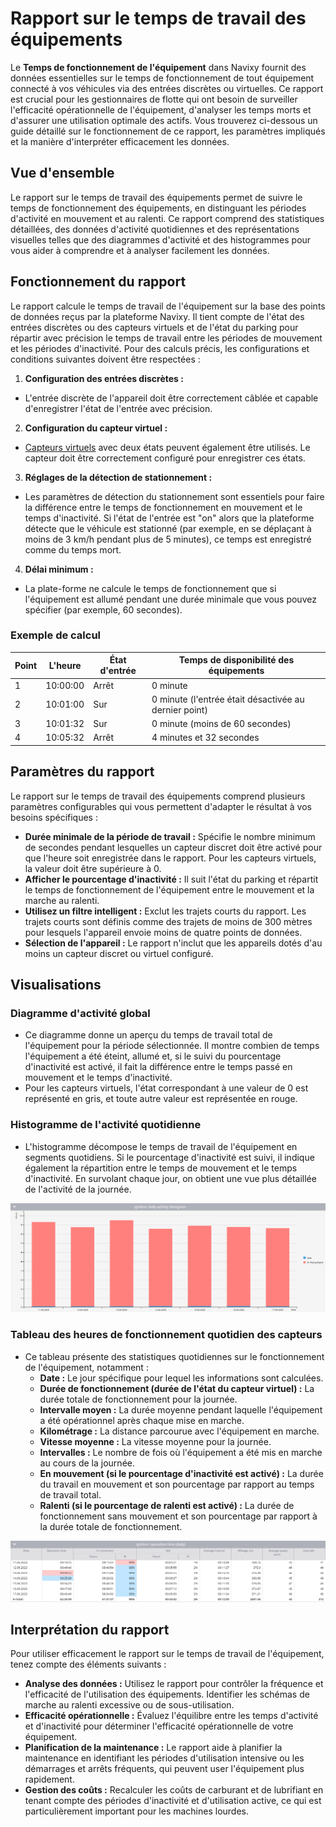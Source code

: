 # Rapport sur le temps de travail des équipements

Le **Temps de fonctionnement de l'équipement** dans Navixy fournit des données essentielles sur le temps de fonctionnement de tout équipement connecté à vos véhicules via des entrées discrètes ou virtuelles. Ce rapport est crucial pour les gestionnaires de flotte qui ont besoin de surveiller l'efficacité opérationnelle de l'équipement, d'analyser les temps morts et d'assurer une utilisation optimale des actifs. Vous trouverez ci-dessous un guide détaillé sur le fonctionnement de ce rapport, les paramètres impliqués et la manière d'interpréter efficacement les données.

## Vue d'ensemble

Le rapport sur le temps de travail des équipements permet de suivre le temps de fonctionnement des équipements, en distinguant les périodes d'activité en mouvement et au ralenti. Ce rapport comprend des statistiques détaillées, des données d'activité quotidiennes et des représentations visuelles telles que des diagrammes d'activité et des histogrammes pour vous aider à comprendre et à analyser facilement les données.

## Fonctionnement du rapport

Le rapport calcule le temps de travail de l'équipement sur la base des points de données reçus par la plateforme Navixy. Il tient compte de l'état des entrées discrètes ou des capteurs virtuels et de l'état du parking pour répartir avec précision le temps de travail entre les périodes de mouvement et les périodes d'inactivité. Pour des calculs précis, les configurations et conditions suivantes doivent être respectées :

1. **Configuration des entrées discrètes :**
  - L'entrée discrète de l'appareil doit être correctement câblée et capable d'enregistrer l'état de l'entrée avec précision.
2. **Configuration du capteur virtuel :**
  - [Capteurs virtuels](../../appareils-et-parametres/capteurs-pour-vehicules/capteurs-virtuels.md) avec deux états peuvent également être utilisés. Le capteur doit être correctement configuré pour enregistrer ces états.
3. **Réglages de la détection de stationnement :**
  - Les paramètres de détection du stationnement sont essentiels pour faire la différence entre le temps de fonctionnement en mouvement et le temps d'inactivité. Si l'état de l'entrée est "on" alors que la plateforme détecte que le véhicule est stationné (par exemple, en se déplaçant à moins de 3 km/h pendant plus de 5 minutes), ce temps est enregistré comme du temps mort.
4. **Délai minimum :**
  - La plate-forme ne calcule le temps de fonctionnement que si l'équipement est allumé pendant une durée minimale que vous pouvez spécifier (par exemple, 60 secondes).

### Exemple de calcul

| Point | L'heure | État d'entrée | Temps de disponibilité des équipements |
| --- | --- | --- | --- |
| 1   | 10:00:00 | Arrêt | 0 minute |
| 2   | 10:01:00 | Sur | 0 minute (l'entrée était désactivée au dernier point) |
| 3   | 10:01:32 | Sur | 0 minute (moins de 60 secondes) |
| 4   | 10:05:32 | Arrêt | 4 minutes et 32 secondes |

## Paramètres du rapport

Le rapport sur le temps de travail des équipements comprend plusieurs paramètres configurables qui vous permettent d'adapter le résultat à vos besoins spécifiques :

- **Durée minimale de la période de travail :** Spécifie le nombre minimum de secondes pendant lesquelles un capteur discret doit être activé pour que l'heure soit enregistrée dans le rapport. Pour les capteurs virtuels, la valeur doit être supérieure à 0.
- **Afficher le pourcentage d'inactivité :** Il suit l'état du parking et répartit le temps de fonctionnement de l'équipement entre le mouvement et la marche au ralenti.
- **Utilisez un filtre intelligent :** Exclut les trajets courts du rapport. Les trajets courts sont définis comme des trajets de moins de 300 mètres pour lesquels l'appareil envoie moins de quatre points de données.
- **Sélection de l'appareil :** Le rapport n'inclut que les appareils dotés d'au moins un capteur discret ou virtuel configuré.

## Visualisations

### Diagramme d'activité global

- Ce diagramme donne un aperçu du temps de travail total de l'équipement pour la période sélectionnée. Il montre combien de temps l'équipement a été éteint, allumé et, si le suivi du pourcentage d'inactivité est activé, il fait la différence entre le temps passé en mouvement et le temps d'inactivité.
- Pour les capteurs virtuels, l'état correspondant à une valeur de 0 est représenté en gris, et toute autre valeur est représentée en rouge.

### Histogramme de l'activité quotidienne

- L'histogramme décompose le temps de travail de l'équipement en segments quotidiens. Si le pourcentage d'inactivité est suivi, il indique également la répartition entre le temps de mouvement et le temps d'inactivité. En survolant chaque jour, on obtient une vue plus détaillée de l'activité de la journée.

![image-20240815-010538.png](attachments/image-20240815-010538.png)

### Tableau des heures de fonctionnement quotidien des capteurs

- Ce tableau présente des statistiques quotidiennes sur le fonctionnement de l'équipement, notamment :
  - **Date :** Le jour spécifique pour lequel les informations sont calculées.
  - **Durée de fonctionnement (durée de l'état du capteur virtuel) :** La durée totale de fonctionnement pour la journée.
  - **Intervalle moyen :** La durée moyenne pendant laquelle l'équipement a été opérationnel après chaque mise en marche.
  - **Kilométrage :** La distance parcourue avec l'équipement en marche.
  - **Vitesse moyenne :** La vitesse moyenne pour la journée.
  - **Intervalles :** Le nombre de fois où l'équipement a été mis en marche au cours de la journée.
  - **En mouvement (si le pourcentage d'inactivité est activé) :** La durée du travail en mouvement et son pourcentage par rapport au temps de travail total.
  - **Ralenti (si le pourcentage de ralenti est activé) :** La durée de fonctionnement sans mouvement et son pourcentage par rapport à la durée totale de fonctionnement.

![image-20240815-010619.png](attachments/image-20240815-010619.png)

## Interprétation du rapport

Pour utiliser efficacement le rapport sur le temps de travail de l'équipement, tenez compte des éléments suivants :

- **Analyse des données :** Utilisez le rapport pour contrôler la fréquence et l'efficacité de l'utilisation des équipements. Identifier les schémas de marche au ralenti excessive ou de sous-utilisation.
- **Efficacité opérationnelle :** Évaluez l'équilibre entre les temps d'activité et d'inactivité pour déterminer l'efficacité opérationnelle de votre équipement.
- **Planification de la maintenance :** Le rapport aide à planifier la maintenance en identifiant les périodes d'utilisation intensive ou les démarrages et arrêts fréquents, qui peuvent user l'équipement plus rapidement.
- **Gestion des coûts :** Recalculer les coûts de carburant et de lubrifiant en tenant compte des périodes d'inactivité et d'utilisation active, ce qui est particulièrement important pour les machines lourdes.